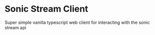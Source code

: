 # Sonic Stream Client

Super simple vanilla typescript web client for interacting with the sonic stream api
